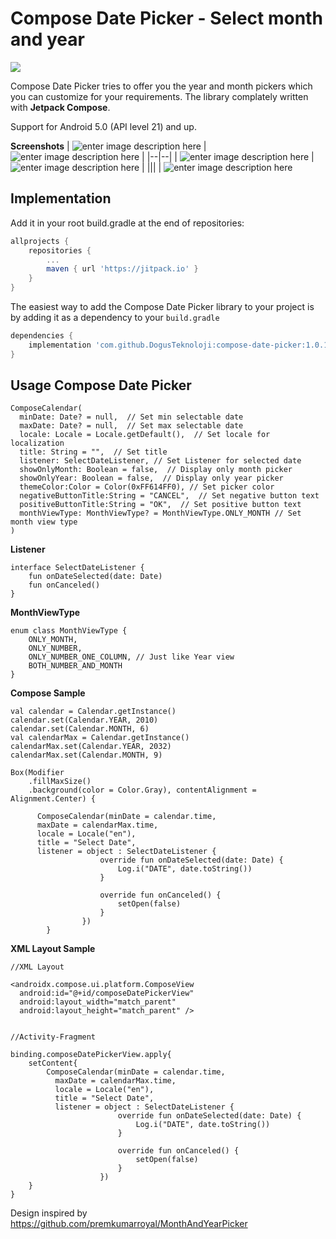 # Compose Date Picker - Select month and year
[![](https://jitpack.io/v/DogusTeknoloji/compose-date-picker.svg)](https://jitpack.io/#DogusTeknoloji/compose-date-picker)

Compose Date Picker tries to offer you the year and month pickers which you can customize for your requirements. The library complately written with **Jetpack Compose**.

Support for Android 5.0 (API level 21) and up.

**Screenshots**
| ![enter image description here](https://github.com/DogusTeknoloji/compose-date-picker/blob/main/screenshots/ss%20%281%29.png?raw=true) | ![enter image description here](https://github.com/DogusTeknoloji/compose-date-picker/blob/main/screenshots/ss%20%282%29.png?raw=true) |
|--|--|
| ![enter image description here](https://github.com/DogusTeknoloji/compose-date-picker/blob/main/screenshots/ss%20%283%29.png?raw=true) | ![enter image description here](https://github.com/DogusTeknoloji/compose-date-picker/blob/main/screenshots/ss%20(5).png)  | 
|||
| ![enter image description here](https://github.com/DogusTeknoloji/compose-date-picker/blob/main/screenshots/ss%20(4).png) 
## Implementation
Add it in your root build.gradle at the end of repositories:

```gradle
allprojects {
	repositories {
		...
		maven { url 'https://jitpack.io' }
	}
}
```
The easiest way to add the Compose Date Picker library to your project is by adding it as a dependency to your  `build.gradle`
```gradle
dependencies {
	implementation 'com.github.DogusTeknoloji:compose-date-picker:1.0.1'
}
```
## Usage Compose Date Picker

    ComposeCalendar(  
      minDate: Date? = null,  // Set min selectable date
      maxDate: Date? = null,  // Set max selectable date
      locale: Locale = Locale.getDefault(),  // Set locale for localization
      title: String = "",  // Set title 
      listener: SelectDateListener, // Set Listener for selected date
      showOnlyMonth: Boolean = false,  // Display only month picker
      showOnlyYear: Boolean = false,  // Display only year picker
      themeColor:Color = Color(0xFF614FF0), // Set picker color 
      negativeButtonTitle:String = "CANCEL",  // Set negative button text
      positiveButtonTitle:String = "OK",  // Set positive button text
      monthViewType: MonthViewType? = MonthViewType.ONLY_MONTH // Set month view type
    )
    
**Listener**

    interface SelectDateListener {  
        fun onDateSelected(date: Date)  
        fun onCanceled()  
    }
    
**MonthViewType**

    enum class MonthViewType {
        ONLY_MONTH,
        ONLY_NUMBER,
        ONLY_NUMBER_ONE_COLUMN, // Just like Year view
        BOTH_NUMBER_AND_MONTH
    }
    
**Compose Sample**

    val calendar = Calendar.getInstance()  
    calendar.set(Calendar.YEAR, 2010)  
    calendar.set(Calendar.MONTH, 6)  
    val calendarMax = Calendar.getInstance()  
    calendarMax.set(Calendar.YEAR, 2032)  
    calendarMax.set(Calendar.MONTH, 9)
    
    Box(Modifier  
        .fillMaxSize()  
        .background(color = Color.Gray), contentAlignment = Alignment.Center) {  
       
	      ComposeCalendar(minDate = calendar.time,  
	      maxDate = calendarMax.time,  
	      locale = Locale("en"),  
	      title = "Select Date",  
	      listener = object : SelectDateListener {  
	                    override fun onDateSelected(date: Date) {  
	                        Log.i("DATE", date.toString())  
	                    }  
	      
	                    override fun onCanceled() {  
	                        setOpen(false)  
	                    }  
	                })  
	        }
**XML Layout Sample**
	
    //XML Layout
    
    <androidx.compose.ui.platform.ComposeView
      android:id="@+id/composeDatePickerView"
      android:layout_width="match_parent"
      android:layout_height="match_parent" />
      
      
	//Activity-Fragment
	
    binding.composeDatePickerView.apply{
	    setContent{
		    ComposeCalendar(minDate = calendar.time,  
		      maxDate = calendarMax.time,  
		      locale = Locale("en"),  
		      title = "Select Date",  
		      listener = object : SelectDateListener {  
		                    override fun onDateSelected(date: Date) {  
		                        Log.i("DATE", date.toString())  
		                    }  
		      
		                    override fun onCanceled() {  
		                        setOpen(false)  
		                    }  
		                })  
	    }
	}

Design inspired by https://github.com/premkumarroyal/MonthAndYearPicker 
